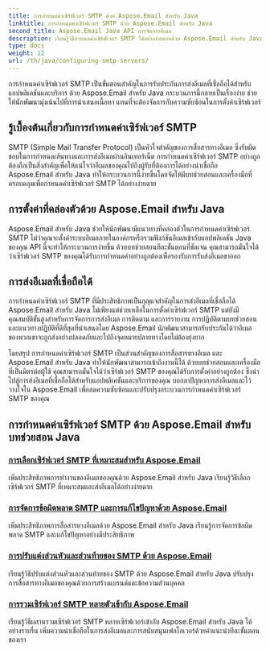 ```yaml
---
title: การกำหนดค่าเซิร์ฟเวอร์ SMTP ด้วย Aspose.Email สำหรับ Java
linktitle: การกำหนดค่าเซิร์ฟเวอร์ SMTP ด้วย Aspose.Email สำหรับ Java
second_title: Aspose.Email Java API การจัดการอีเมล
description: เรียนรู้วิธีกำหนดค่าเซิร์ฟเวอร์ SMTP ได้อย่างง่ายดายด้วย Aspose.Email สำหรับ Java บทช่วยสอนทีละขั้นตอนเพื่อการส่งอีเมลที่ราบรื่น
type: docs
weight: 12
url: /th/java/configuring-smtp-servers/
---
```



การกำหนดค่าเซิร์ฟเวอร์ SMTP เป็นขั้นตอนสำคัญในการรับประกันการส่งอีเมลที่เชื่อถือได้สำหรับแอปพลิเคชันและบริการ ด้วย Aspose.Email สำหรับ Java กระบวนการนี้กลายเป็นเรื่องง่าย ช่วยให้นักพัฒนามุ่งเน้นไปที่การนำเสนอเนื้อหา แทนที่จะต้องจัดการกับความซับซ้อนในการตั้งค่าเซิร์ฟเวอร์

## รู้เบื้องต้นเกี่ยวกับการกำหนดค่าเซิร์ฟเวอร์ SMTP

SMTP (Simple Mail Transfer Protocol) เป็นหัวใจสำคัญของการสื่อสารทางอีเมล ซึ่งรับผิดชอบในการกำหนดเส้นทางและการส่งอีเมลผ่านอินเทอร์เน็ต การกำหนดค่าเซิร์ฟเวอร์ SMTP อย่างถูกต้องถือเป็นสิ่งสำคัญเพื่อให้แน่ใจว่าอีเมลของคุณไปถึงผู้รับที่ต้องการได้อย่างน่าเชื่อถือ Aspose.Email สำหรับ Java ทำให้กระบวนการนี้ง่ายขึ้นโดยจัดให้มีบทช่วยสอนและเครื่องมือที่ครอบคลุมเพื่อกำหนดค่าเซิร์ฟเวอร์ SMTP ได้อย่างง่ายดาย

## การตั้งค่าที่คล่องตัวด้วย Aspose.Email สำหรับ Java

Aspose.Email สำหรับ Java ช่วยให้นักพัฒนามีแนวทางที่คล่องตัวในการกำหนดค่าเซิร์ฟเวอร์ SMTP ไม่ว่าคุณจะตั้งค่าระบบอีเมลภายในองค์กรหรือรวมฟังก์ชันอีเมลเข้ากับแอปพลิเคชัน Java ของคุณ API นี้จะทำให้กระบวนการง่ายขึ้น ด้วยบทช่วยสอนทีละขั้นตอนที่ชัดเจน คุณสามารถมั่นใจได้ว่าเซิร์ฟเวอร์ SMTP ของคุณได้รับการกำหนดค่าอย่างถูกต้องเพื่อรองรับการรับส่งอีเมลขาออก

## การส่งอีเมลที่เชื่อถือได้

การกำหนดค่าเซิร์ฟเวอร์ SMTP ที่มีประสิทธิภาพเป็นกุญแจสำคัญในการส่งอีเมลที่เชื่อถือได้ Aspose.Email สำหรับ Java ไม่เพียงแต่ช่วยเหลือในการตั้งค่าเซิร์ฟเวอร์ SMTP แต่ยังมีคุณสมบัติขั้นสูงสำหรับการจัดการการส่งอีเมล การติดตาม และการรายงาน การปฏิบัติตามบทช่วยสอนและแนวทางปฏิบัติที่ดีที่สุดที่นำเสนอโดย Aspose.Email นักพัฒนาสามารถรับประกันได้ว่าอีเมลของพวกเขาจะถูกส่งอย่างปลอดภัยและไปถึงจุดหมายปลายทางโดยไม่ต้องยุ่งยาก

โดยสรุป การกำหนดค่าเซิร์ฟเวอร์ SMTP เป็นส่วนสำคัญของการสื่อสารทางอีเมล และ Aspose.Email สำหรับ Java ทำให้นักพัฒนาสามารถเข้าถึงงานนี้ได้ ด้วยบทช่วยสอนและเครื่องมือที่เป็นมิตรต่อผู้ใช้ คุณสามารถมั่นใจได้ว่าเซิร์ฟเวอร์ SMTP ของคุณได้รับการตั้งค่าอย่างถูกต้อง ซึ่งนำไปสู่การส่งอีเมลที่เชื่อถือได้สำหรับแอปพลิเคชันและบริการของคุณ บอกลาปัญหาการส่งอีเมลและไว้วางใจใน Aspose.Email เพื่อลดความซับซ้อนและปรับปรุงกระบวนการกำหนดค่าเซิร์ฟเวอร์ SMTP ของคุณ

## การกำหนดค่าเซิร์ฟเวอร์ SMTP ด้วย Aspose.Email สำหรับบทช่วยสอน Java
### [การเลือกเซิร์ฟเวอร์ SMTP ที่เหมาะสมสำหรับ Aspose.Email](./choosing-the-right-smtp-server/)
เพิ่มประสิทธิภาพการทำงานของอีเมลของคุณด้วย Aspose.Email สำหรับ Java เรียนรู้วิธีเลือกเซิร์ฟเวอร์ SMTP ที่เหมาะสมและส่งอีเมลได้อย่างง่ายดาย
### [การจัดการข้อผิดพลาด SMTP และการแก้ไขปัญหาด้วย Aspose.Email](./handling-smtp-errors-and-troubleshooting/)
เพิ่มประสิทธิภาพการสื่อสารทางอีเมลด้วย Aspose.Email สำหรับ Java เรียนรู้การจัดการข้อผิดพลาด SMTP และแก้ไขปัญหาอย่างมีประสิทธิภาพ
### [การปรับแต่งส่วนหัวและส่วนท้ายของ SMTP ด้วย Aspose.Email](./customizing-smtp-headers-and-footers/)
เรียนรู้วิธีปรับแต่งส่วนหัวและส่วนท้ายของ SMTP ด้วย Aspose.Email สำหรับ Java ปรับปรุงการสื่อสารทางอีเมลของคุณด้วยการสร้างแบรนด์และข้อความส่วนบุคคล
### [การรวมเซิร์ฟเวอร์ SMTP หลายตัวเข้ากับ Aspose.Email](./integrating-multiple-smtp-servers/)
เรียนรู้วิธีผสานรวมเซิร์ฟเวอร์ SMTP หลายเซิร์ฟเวอร์เข้ากับ Aspose.Email สำหรับ Java ได้อย่างราบรื่น เพิ่มความน่าเชื่อถือในการส่งอีเมลและการสนับสนุนเฟลโอเวอร์ด้วยคำแนะนำทีละขั้นตอนของเรา